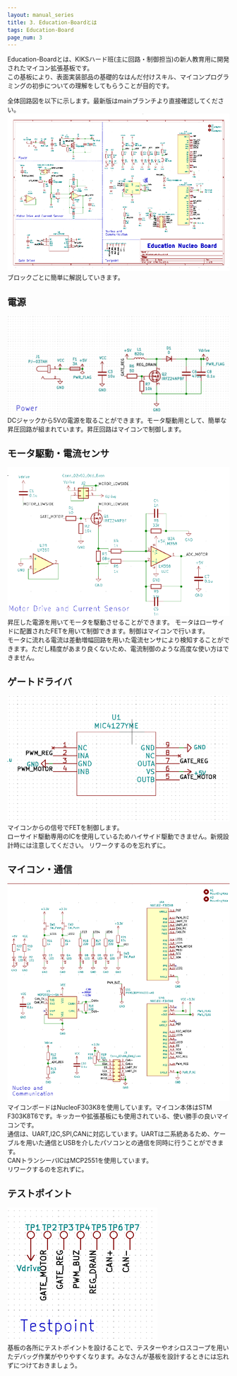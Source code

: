 ```yaml
---
layout: manual_series
title: 3. Education-Boardとは
tags: Education-Board
page_num: 3
---
```

Education-Boardとは、KIKSハード班(主に回路・制御担当)の新人教育用に開発されたマイコン拡張基板です。  
この基板により、表面実装部品の基礎的なはんだ付けスキル、マイコンプログラミングの初歩についての理解をしてもらうことが目的です。  

全体回路図を以下に示します。最新版はmainブランチより直接確認してください。
![circuit](image/circuit.png)  
ブロックごとに簡単に解説していきます。  

## 電源

![power](image/circuit_power.png)  
DCジャックから5Vの電源を取ることができます。モータ駆動用として、簡単な昇圧回路が組まれています。昇圧回路はマイコンで制御します。

## モータ駆動・電流センサ

![motor](image/citcuit_motor.png)  
昇圧した電源を用いてモータを駆動させることができます。
モータはローサイドに配置されたFETを用いて制御できます。制御はマイコンで行います。  
モータに流れる電流は差動増幅回路を用いた電流センサにより検知することができます。ただし精度があまり良くないため、電流制御のような高度な使い方はできません。  

## ゲートドライバ

![gatedriver](image/gatedriver.png)  
マイコンからの信号でFETを制御します。  
ローサイド駆動専用のICを使用しているためハイサイド駆動できません。新規設計時には注意してください。
リワークするのを忘れずに。  

## マイコン・通信

![micon](image/circuit_micon.png)  
マイコンボードはNucleoF303K8を使用しています。マイコン本体はSTM F303K8T6です。キッカーや拡張基板にも使用されている、使い勝手の良いマイコンです。  
通信は、UART,I2C,SPI,CANに対応しています。UARTは二系統あるため、ケーブルを用いた通信とUSBを介したパソコンとの通信を同時に行うことができます。  
CANトランシーバICはMCP2551を使用しています。  
リワークするのを忘れずに。  

## テストポイント

![testpoint](image/circuit_testpoint.png)  
基板の各所にテストポイントを設けることで、テスターやオシロスコープを用いたデバッグ作業がやりやすくなります。みなさんが基板を設計するときには忘れずにつけておきましょう。
